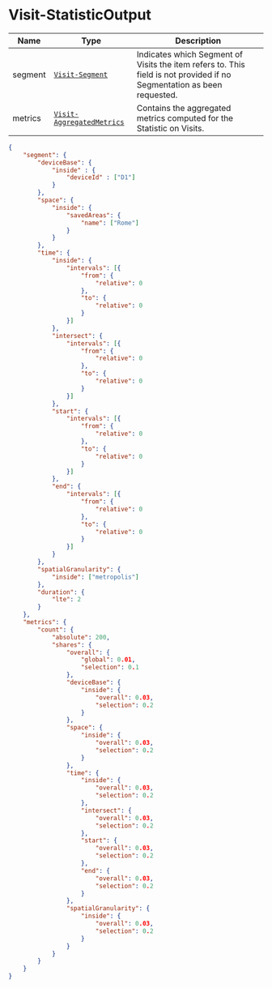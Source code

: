 # Visit-StatisticOutput

Name        |Type      | Description
------------|----------|------------
segment | [`Visit-Segment`](/api/reference/data-modelsata-models/r-segment/visit.md) | Indicates which Segment of Visits the item refers to. This field is not provided if no Segmentation as been requested.
metrics | [`Visit-AggregatedMetrics`](/api/reference/data-models/r-aggreated-metrics/visit.md)  | Contains the aggregated metrics computed for the Statistic on Visits.

```json
{
	"segment": {
    	"deviceBase": {
            "inside" : {
                "deviceId" : ["D1"]
            }
        },
		"space": {
			"inside": {
				"savedAreas": {
					"name": ["Rome"]
				}
			}
		},
		"time": {
			"inside": {
				"intervals": [{
					"from": {
						"relative": 0
					},
					"to": {
						"relative": 0
					}
				}]
			},
			"intersect": {
				"intervals": [{
					"from": {
						"relative": 0
					},
					"to": {
						"relative": 0
					}
				}]
			},
			"start": {
				"intervals": [{
					"from": {
						"relative": 0
					},
					"to": {
						"relative": 0
					}
				}]
			},
			"end": {
				"intervals": [{
					"from": {
						"relative": 0
					},
					"to": {
						"relative": 0
					}
				}]
			}
		},
		"spatialGranularity": {
			"inside": ["metropolis"]
		},
		"duration": {
			"lte": 2
		}
	},
	"metrics": {
		"count": {
			"absolute": 200,
			"shares": {
				"overall": {
					"global": 0.01,
					"selection": 0.1
				},
				"deviceBase": {
					"inside": {
						"overall": 0.03,
						"selection": 0.2
					}
				},
				"space": {
					"inside": {
						"overall": 0.03,
						"selection": 0.2
					}
				},
				"time": {
					"inside": {
						"overall": 0.03,
						"selection": 0.2
					},
					"intersect": {
						"overall": 0.03,
						"selection": 0.2
					},
					"start": {
						"overall": 0.03,
						"selection": 0.2
					},
					"end": {
						"overall": 0.03,
						"selection": 0.2
					}
				},
				"spatialGranularity": {
					"inside": {
						"overall": 0.03,
						"selection": 0.2
					}
				}
			}
		}
	}
}
```

